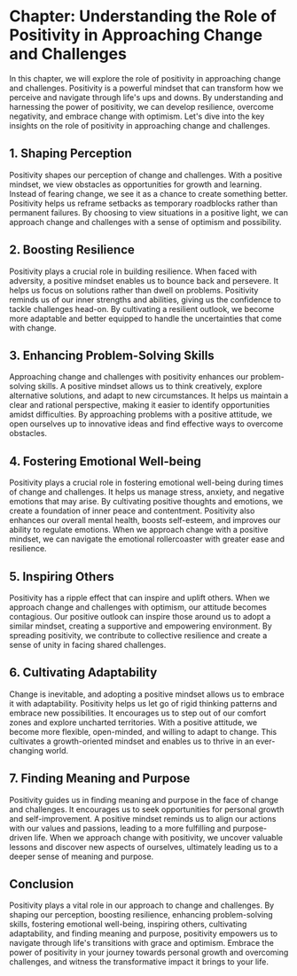 Chapter: Understanding the Role of Positivity in Approaching Change and Challenges
==================================================================================

In this chapter, we will explore the role of positivity in approaching change and challenges. Positivity is a powerful mindset that can transform how we perceive and navigate through life's ups and downs. By understanding and harnessing the power of positivity, we can develop resilience, overcome negativity, and embrace change with optimism. Let's dive into the key insights on the role of positivity in approaching change and challenges.

**1. Shaping Perception**
-------------------------

Positivity shapes our perception of change and challenges. With a positive mindset, we view obstacles as opportunities for growth and learning. Instead of fearing change, we see it as a chance to create something better. Positivity helps us reframe setbacks as temporary roadblocks rather than permanent failures. By choosing to view situations in a positive light, we can approach change and challenges with a sense of optimism and possibility.

**2. Boosting Resilience**
--------------------------

Positivity plays a crucial role in building resilience. When faced with adversity, a positive mindset enables us to bounce back and persevere. It helps us focus on solutions rather than dwell on problems. Positivity reminds us of our inner strengths and abilities, giving us the confidence to tackle challenges head-on. By cultivating a resilient outlook, we become more adaptable and better equipped to handle the uncertainties that come with change.

**3. Enhancing Problem-Solving Skills**
---------------------------------------

Approaching change and challenges with positivity enhances our problem-solving skills. A positive mindset allows us to think creatively, explore alternative solutions, and adapt to new circumstances. It helps us maintain a clear and rational perspective, making it easier to identify opportunities amidst difficulties. By approaching problems with a positive attitude, we open ourselves up to innovative ideas and find effective ways to overcome obstacles.

**4. Fostering Emotional Well-being**
-------------------------------------

Positivity plays a crucial role in fostering emotional well-being during times of change and challenges. It helps us manage stress, anxiety, and negative emotions that may arise. By cultivating positive thoughts and emotions, we create a foundation of inner peace and contentment. Positivity also enhances our overall mental health, boosts self-esteem, and improves our ability to regulate emotions. When we approach change with a positive mindset, we can navigate the emotional rollercoaster with greater ease and resilience.

**5. Inspiring Others**
-----------------------

Positivity has a ripple effect that can inspire and uplift others. When we approach change and challenges with optimism, our attitude becomes contagious. Our positive outlook can inspire those around us to adopt a similar mindset, creating a supportive and empowering environment. By spreading positivity, we contribute to collective resilience and create a sense of unity in facing shared challenges.

**6. Cultivating Adaptability**
-------------------------------

Change is inevitable, and adopting a positive mindset allows us to embrace it with adaptability. Positivity helps us let go of rigid thinking patterns and embrace new possibilities. It encourages us to step out of our comfort zones and explore uncharted territories. With a positive attitude, we become more flexible, open-minded, and willing to adapt to change. This cultivates a growth-oriented mindset and enables us to thrive in an ever-changing world.

**7. Finding Meaning and Purpose**
----------------------------------

Positivity guides us in finding meaning and purpose in the face of change and challenges. It encourages us to seek opportunities for personal growth and self-improvement. A positive mindset reminds us to align our actions with our values and passions, leading to a more fulfilling and purpose-driven life. When we approach change with positivity, we uncover valuable lessons and discover new aspects of ourselves, ultimately leading us to a deeper sense of meaning and purpose.

**Conclusion**
--------------

Positivity plays a vital role in our approach to change and challenges. By shaping our perception, boosting resilience, enhancing problem-solving skills, fostering emotional well-being, inspiring others, cultivating adaptability, and finding meaning and purpose, positivity empowers us to navigate through life's transitions with grace and optimism. Embrace the power of positivity in your journey towards personal growth and overcoming challenges, and witness the transformative impact it brings to your life.
